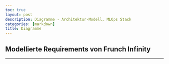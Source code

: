 ```yaml
---
toc: true
layout: post
description: Diagramme - Architektur-Modell, MLOps Stack 
categories: [markdown]
title: Diagramme
---
```

## Modellierte Requirements von Frunch Infinity
---


